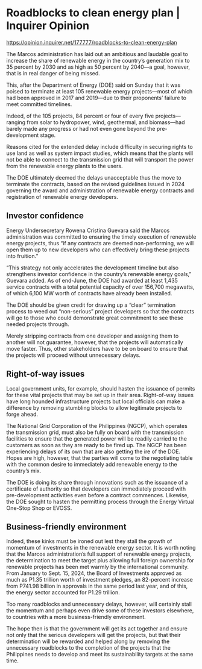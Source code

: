 # Roadblocks to clean energy plan | Inquirer Opinion

https://opinion.inquirer.net/177777/roadblocks-to-clean-energy-plan













The Marcos administration has laid out an ambitious and laudable goal to increase the share of renewable energy in the country’s generation mix to 35 percent by 2030 and as high as 50 percent by 2040—a goal, however, that is in real danger of being missed.

This, after the Department of Energy (DOE) said on Sunday that it was poised to terminate at least 105 renewable energy projects—most of which had been approved in 2017 and 2019—due to their proponents’ failure to meet committed timelines.

Indeed, of the 105 projects, 84 percent or four of every five projects—ranging from solar to hydropower, wind, geothermal, and biomass—had barely made any progress or had not even gone beyond the pre-development stage.

Reasons cited for the extended delay include difficulty in securing rights to use land as well as system impact studies, which means that the plants will not be able to connect to the transmission grid that will transport the power from the renewable energy plants to the users.

The DOE ultimately deemed the delays unacceptable thus the move to terminate the contracts, based on the revised guidelines issued in 2024 governing the award and administration of renewable energy contracts and registration of renewable energy developers.



##  Investor confidence



Energy Undersecretary Rowena Cristina Guevara said the Marcos administration was committed to ensuring the timely execution of renewable energy projects, thus “if any contracts are deemed non-performing, we will open them up to new developers who can effectively bring these projects into fruition.”

“This strategy not only accelerates the development timeline but also strengthens investor confidence in the country’s renewable energy goals,” Guevara added. As of end-June, the DOE had awarded at least 1,435 service contracts with a total potential capacity of over 156,700 megawatts, of which 6,100 MW worth of contracts have already been installed.

The DOE should be given credit for drawing up a “clear” termination process to weed out “non-serious” project developers so that the contracts will go to those who could demonstrate great commitment to see these needed projects through.

Merely stripping contracts from one developer and assigning them to another will not guarantee, however, that the projects will automatically move faster. Thus, other stakeholders have to be on board to ensure that the projects will proceed without unnecessary delays.



##  Right-of-way issues



Local government units, for example, should hasten the issuance of permits for these vital projects that may be set up in their area. Right-of-way issues have long hounded infrastructure projects but local officials can make a difference by removing stumbling blocks to allow legitimate projects to forge ahead.

The National Grid Corporation of the Philippines (NGCP), which operates the transmission grid, must also be fully on board with the transmission facilities to ensure that the generated power will be readily carried to the customers as soon as they are ready to be fired up. The NGCP has been experiencing delays of its own that are also getting the ire of the DOE. Hopes are high, however, that the parties will come to the negotiating table with the common desire to immediately add renewable energy to the country’s mix.

The DOE is doing its share through innovations such as the issuance of a certificate of authority so that developers can immediately proceed with pre-development activities even before a contract commences. Likewise, the DOE sought to hasten the permitting process through the Energy Virtual One-Stop Shop or EVOSS.



##  Business-friendly environment



Indeed, these kinks must be ironed out lest they stall the growth of momentum of investments in the renewable energy sector. It is worth noting that the Marcos administration’s full support of renewable energy projects, the determination to meet the target plus allowing full foreign ownership for renewable projects has been met warmly by the international community. From January to Sept. 15, 2024, the Board of Investments approved as much as P1.35 trillion worth of investment pledges, an 82-percent increase from P741.98 billion in approvals in the same period last year, and of this, the energy sector accounted for P1.29 trillion.

Too many roadblocks and unnecessary delays, however, will certainly stall the momentum and perhaps even drive some of these investors elsewhere, to countries with a more business-friendly environment.

The hope then is that the government will get its act together and ensure not only that the serious developers will get the projects, but that their determination will be rewarded and helped along by removing the unnecessary roadblocks to the completion of the projects that the Philippines needs to develop and meet its sustainability targets at the same time.